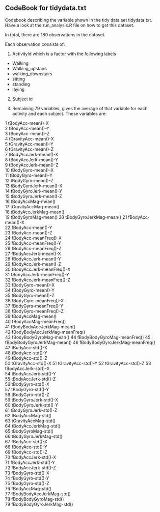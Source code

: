 ## CodeBook for tidydata.txt

Codebook describing the variable shown in the tidy data set tidydata.txt. Have a look at the run_analysis.R file on how to get this dataset.

In total, there are 180 observations in the dataset.

Each observation consists of:
1. ActivityId which is a factor with the following labels
- Walking
- Walking_upstairs
- walking_downstairs
- sitting
- standing
- laying

2. Subject id

3. Remaining 79 variables, gives the average of that variable for each activity and each subject. These variables are:

1	tBodyAcc-mean()-X	
2	tBodyAcc-mean()-Y	
3	tBodyAcc-mean()-Z	
4	tGravityAcc-mean()-X	
5	tGravityAcc-mean()-Y	
6	tGravityAcc-mean()-Z	
7	tBodyAccJerk-mean()-X	
8	tBodyAccJerk-mean()-Y	
9	tBodyAccJerk-mean()-Z	
10	tBodyGyro-mean()-X	
11	tBodyGyro-mean()-Y	
12	tBodyGyro-mean()-Z	
13	tBodyGyroJerk-mean()-X	
14	tBodyGyroJerk-mean()-Y	
15	tBodyGyroJerk-mean()-Z	
16	tBodyAccMag-mean()	
17	tGravityAccMag-mean()	
18	tBodyAccJerkMag-mean()	
19	tBodyGyroMag-mean()	
20	tBodyGyroJerkMag-mean()	
21	fBodyAcc-mean()-X	
22	fBodyAcc-mean()-Y	
23	fBodyAcc-mean()-Z	
24	fBodyAcc-meanFreq()-X	
25	fBodyAcc-meanFreq()-Y	
26	fBodyAcc-meanFreq()-Z	
27	fBodyAccJerk-mean()-X	
28	fBodyAccJerk-mean()-Y	
29	fBodyAccJerk-mean()-Z	
30	fBodyAccJerk-meanFreq()-X	
31	fBodyAccJerk-meanFreq()-Y	
32	fBodyAccJerk-meanFreq()-Z	
33	fBodyGyro-mean()-X	
34	fBodyGyro-mean()-Y	
35	fBodyGyro-mean()-Z	
36	fBodyGyro-meanFreq()-X	
37	fBodyGyro-meanFreq()-Y	
38	fBodyGyro-meanFreq()-Z	
39	fBodyAccMag-mean()	
40	fBodyAccMag-meanFreq()	
41	fBodyBodyAccJerkMag-mean()	
42	fBodyBodyAccJerkMag-meanFreq()	
43	fBodyBodyGyroMag-mean()	
44	fBodyBodyGyroMag-meanFreq()	
45	fBodyBodyGyroJerkMag-mean()	
46	fBodyBodyGyroJerkMag-meanFreq()	
47	tBodyAcc-std()-X	
48	tBodyAcc-std()-Y	
49	tBodyAcc-std()-Z	
50	tGravityAcc-std()-X	
51	tGravityAcc-std()-Y	
52	tGravityAcc-std()-Z	
53	tBodyAccJerk-std()-X	
54	tBodyAccJerk-std()-Y	
55	tBodyAccJerk-std()-Z	
56	tBodyGyro-std()-X	
57	tBodyGyro-std()-Y	
58	tBodyGyro-std()-Z	
59	tBodyGyroJerk-std()-X	
60	tBodyGyroJerk-std()-Y	
61	tBodyGyroJerk-std()-Z	
62	tBodyAccMag-std()	
63	tGravityAccMag-std()	
64	tBodyAccJerkMag-std()	
65	tBodyGyroMag-std()	
66	tBodyGyroJerkMag-std()	
67	fBodyAcc-std()-X	
68	fBodyAcc-std()-Y	
69	fBodyAcc-std()-Z	
70	fBodyAccJerk-std()-X	
71	fBodyAccJerk-std()-Y	
72	fBodyAccJerk-std()-Z	
73	fBodyGyro-std()-X	
74	fBodyGyro-std()-Y	
75	fBodyGyro-std()-Z	
76	fBodyAccMag-std()	
77	fBodyBodyAccJerkMag-std()	
78	fBodyBodyGyroMag-std()	
79	fBodyBodyGyroJerkMag-std()	
